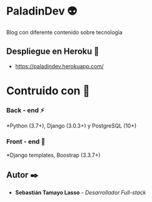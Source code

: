 # PaladinDev 👽
Blog con diferente contenido sobre tecnologìa

## Despliegue en Heroku 🚀
* https://paladindev.herokuapp.com/

# Contruido con 🔧
### Back - end ⚡
*Python (3.7+), Django (3.0.3+) y PostgreSQL (10+)

### Front - end 🎨
*Django templates, Boostrap (3.3.7+)

## Autor ✒️
* **Sebastián Tamayo Lasso** - *Desarrollador Full-stack*
